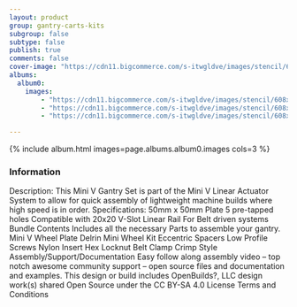 ```yaml
---
layout: product
group: gantry-carts-kits
subgroup: false
subtype: false
publish: true
comments: false
cover-image: "https://cdn11.bigcommerce.com/s-itwgldve/images/stencil/608x608/products/251/5395/mini_v_gantry_kit_profile__72324.1675310620.png?c=2"
albums:
  album0:
    images:
        - "https://cdn11.bigcommerce.com/s-itwgldve/images/stencil/608x608/products/251/5395/mini_v_gantry_kit_profile__72324.1675310620.png?c=2"
        - "https://cdn11.bigcommerce.com/s-itwgldve/images/stencil/608x608/products/251/5396/mini_v_gantry_kit_secondary__65523.1675310620.png?c=2"
        - "https://cdn11.bigcommerce.com/s-itwgldve/images/stencil/608x608/products/251/5397/mini_v_gantry_plate_in_use__28874.1675310620.png?c=2"

---
```


{% include album.html images=page.albums.album0.images cols=3 %}

### Information

Description:
 This Mini V Gantry Set is part of the Mini V Linear Actuator System to allow for quick assembly of lightweight machine builds where high speed is in order.   Specifications: 50mm x 50mm Plate 5 pre-tapped holes Compatible with 20x20 V-Slot Linear Rail For Belt driven systems Bundle Contents Includes all the necessary Parts to assemble your gantry. Mini V Wheel Plate Delrin Mini  Wheel Kit Eccentric Spacers Low Profile Screws Nylon Insert  Hex Locknut Belt Clamp Crimp Style Assembly/Support/Documentation Easy follow along assembly video – top notch awesome community support – open source files and documentation and examples. This design or build includes  OpenBuilds?, LLC design work(s) shared Open Source under the CC BY-SA 4.0 License Terms and Conditions   

